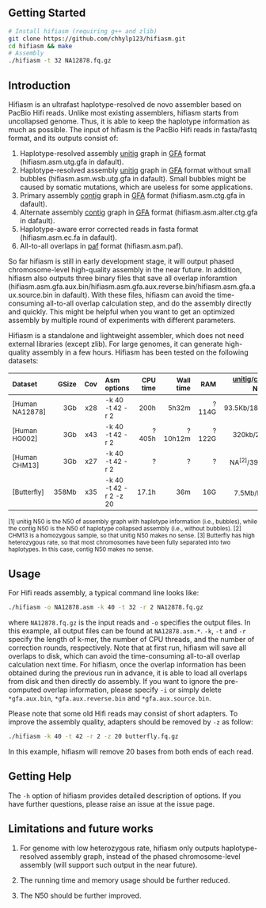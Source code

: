 ## Getting Started

```sh
# Install hifiasm (requiring g++ and zlib)
git clone https://github.com/chhylp123/hifiasm.git
cd hifiasm && make
# Assembly
./hifiasm -t 32 NA12878.fq.gz
```

## Introduction
Hifiasm is an ultrafast haplotype-resolved de novo assembler based on PacBio Hifi reads. Unlike most existing assemblers, hifiasm starts from uncollapsed genome. Thus, it is able to keep the haplotype information as much as possible. The input of hifiasm is the PacBio Hifi reads in fasta/fastq format, and its outputs consist of: 
1. Haplotype-resolved assembly [unitig][unitig] graph in [GFA][gfa] format (hifiasm.asm.utg.gfa in dafault).
2. Haplotype-resolved assembly [unitig][unitig] graph in [GFA][gfa] format without small bubbles (hifiasm.asm.wsb.utg.gfa in dafault). Small bubbles might be caused by somatic mutations, which are useless for some applications. 
3. Primary assembly [contig][unitig] graph in [GFA][gfa] format (hifiasm.asm.ctg.gfa in dafault).
4. Alternate assembly [contig][unitig] graph in [GFA][gfa] format (hifiasm.asm.alter.ctg.gfa in dafault).
5. Haplotype-aware error corrected reads in fasta format (hifiasm.asm.ec.fa in dafault).
6. All-to-all overlaps in [paf][paf] format (hifiasm.asm.paf).

So far hifiasm is still in early development stage, it will output phased chromosome-level high-quality assembly in the near future. In addition, hifiasm also outputs three binary files that save all overlap inforamtion (hifiasm.asm.gfa.aux.bin/hifiasm.asm.gfa.aux.reverse.bin/hifiasm.asm.gfa.aux.source.bin in dafault). With these files, hifiasm can avoid the time-consuming all-to-all overlap calculation step, and do the assembly directly and quickly. This might be helpful when you want to get an optimized assembly by multiple round of experiments with different parameters.

Hifiasm is a standalone and lightweight assembler, which does not need external libraries (except zlib). For large genomes, it can generate high-quality assembly in a few hours. Hifiasm has been tested on the following datasets:

|<sub>Dataset<sub>|<sub>GSize<sub>|<sub>Cov<sub>|<sub>Asm options<sub>|<sub>CPU time<sub>|<sub>Wall time<sub>|<sub>RAM<sub>|<sub>[unitig][unitig]/[contig][unitig] N50<sup>[1]</sup><sub>|
|:---------------|-----:|-----:|:---------------------|-------:|--------:|----:|----------------:|
|<sub>[Human NA12878]<sub>|<sub>3Gb<sub>|<sub>x28<sub>|<sub>-k 40 -t 42 -r 2<sub>|<sub>200h<sub>|    <sub>5h32m<sub>|<sub>?114G<sub>|<sub>93.5Kb/18.6Mb<sub>|
|<sub>[Human HG002]<sub>|<sub>3Gb<sub>|<sub>x43<sub>|<sub>-k 40 -t 42 -r 2<sub>|<sub>?405h<sub>|<sub>?10h12m<sub>|<sub>?122G<sub>|<sub>320kb/29Mb<sub>|
|<sub>[Human CHM13]<sub>|<sub>3Gb<sub>|<sub>x27<sub>|<sub>-k 40 -t 42 -r 2<sub>|<sub>?<sub>|<sub>?<sub>|<sub>?<sub>|<sub>NA<sup>[2]</sup>/39.8Mb<sub>|
|<sub>[Butterfly]<sub>|<sub>358Mb<sub>|<sub>x35<sub>|<sub>-k 40 -t 42 -r 2 -z 20<sub>|<sub>17.1h<sub>|<sub>36m<sub>|<sub>16G<sub>|<sub>7.5Mb/NA<sup>[3]</sup><sub>|

<sub>[1] unitig N50 is the N50 of assembly graph with haplotype information (i.e., bubbles), while the contig N50 is the N50 of haplotype collapsed assembly (i.e., without bubbles).
[2] CHM13 is a homozygous sample, so that unitig N50 makes no sense.
[3] Butterfly has high heterozygous rate, so that most chromosomes have been fully separated into two haplotypes. In this case, contig N50 makes no sense.<sub>

## Usage
For Hifi reads assembly, a typical command line looks like:

```sh
./hifiasm -o NA12878.asm -k 40 -t 32 -r 2 NA12878.fq.gz
```

where `NA12878.fq.gz` is the input reads and `-o` specifies the output files. In this example, all output files can be found at `NA12878.asm.*`. `-k`, `-t` and `-r` specify the length of k-mer, the number of CPU threads, and the number of correction rounds, respectively. Note that at first run, hifiasm will save all overlaps to disk, which can avoid the time-consuming all-to-all overlap calculation next time. For hifiasm, once the overlap information has been obtained during the previous run in advance, it is able to load all overlaps from disk and then directly do assembly. If you want to ignore the pre-computed overlap information, please specify `-i` or simply delete `*gfa.aux.bin`, `*gfa.aux.reverse.bin` and `*gfa.aux.source.bin`.

Please note that some old Hifi reads may consist of short adapters. To improve the assembly quality, adapters should be removed by `-z` as follow:

```sh
./hifiasm -k 40 -t 42 -r 2 -z 20 butterfly.fq.gz
```

In this example, hifiasm will remove 20 bases from both ends of each read.



[unitig]: http://wgs-assembler.sourceforge.net/wiki/index.php/Celera_Assembler_Terminology
[gfa]: https://github.com/pmelsted/GFA-spec/blob/master/GFA-spec.md
[paf]: https://github.com/lh3/miniasm/blob/master/PAF.md

## Getting Help
The `-h` option of hifiasm provides detailed description of options. If you have further questions, 
please raise an issue at the issue page.

## Limitations and future works 
1. For genome with low heterozygous rate, hifiasm only outputs haplotype-resolved assembly graph, instead of the phased chromosome-level assembly (will support such output in the near future).

2. The running time and memory usage should be further reduced.

3. The N50 should be further improved. 